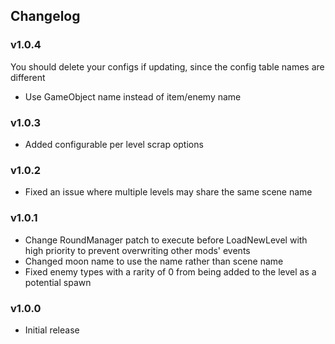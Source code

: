 ## Changelog
### v1.0.4
You should delete your configs if updating, since the config table names are different
- Use GameObject name instead of item/enemy name
### v1.0.3
- Added configurable per level scrap options
### v1.0.2
- Fixed an issue where multiple levels may share the same scene name
### v1.0.1
- Change RoundManager patch to execute before LoadNewLevel with high priority to prevent overwriting other mods' events
- Changed moon name to use the name rather than scene name
- Fixed enemy types with a rarity of 0 from being added to the level as a potential spawn
### v1.0.0
- Initial release
